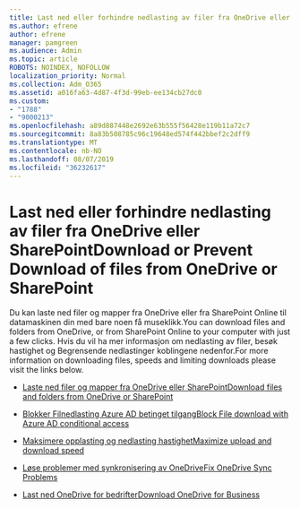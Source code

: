 ```yaml
---
title: Last ned eller forhindre nedlasting av filer fra OneDrive eller SharePoint
ms.author: efrene
author: efrene
manager: pamgreen
ms.audience: Admin
ms.topic: article
ROBOTS: NOINDEX, NOFOLLOW
localization_priority: Normal
ms.collection: Adm_O365
ms.assetid: a016fa63-4d87-4f3d-99eb-ee134cb27dc0
ms.custom:
- "1788"
- "9000213"
ms.openlocfilehash: a89d887448e2692e63b555f56428e119b11a72c7
ms.sourcegitcommit: 8a83b508785c96c19648ed574f442bbef2c2dff9
ms.translationtype: MT
ms.contentlocale: nb-NO
ms.lasthandoff: 08/07/2019
ms.locfileid: "36232617"
---
```

# <a name="download-or-prevent-download-of-files-from-onedrive-or-sharepoint"></a><span data-ttu-id="76325-102">Last ned eller forhindre nedlasting av filer fra OneDrive eller SharePoint</span><span class="sxs-lookup"><span data-stu-id="76325-102">Download or Prevent Download of files from OneDrive or SharePoint</span></span>

<span data-ttu-id="76325-103">Du kan laste ned filer og mapper fra OneDrive eller fra SharePoint Online til datamaskinen din med bare noen få museklikk.</span><span class="sxs-lookup"><span data-stu-id="76325-103">You can download files and folders from OneDrive, or from SharePoint Online to your computer with just a few clicks.</span></span> <span data-ttu-id="76325-104">Hvis du vil ha mer informasjon om nedlasting av filer, besøk hastighet og Begrensende nedlastinger koblingene nedenfor.</span><span class="sxs-lookup"><span data-stu-id="76325-104">For more information on downloading files, speeds and limiting downloads please visit the links below.</span></span>

- [<span data-ttu-id="76325-105">Laste ned filer og mapper fra OneDrive eller SharePoint</span><span class="sxs-lookup"><span data-stu-id="76325-105">Download files and folders from OneDrive or SharePoint</span></span>](https://support.office.com/article/Download-files-and-folders-from-OneDrive-or-SharePoint-5c7397b7-19c7-4893-84fe-d02e8fa5df05)
- [<span data-ttu-id="76325-106">Blokker Filnedlasting Azure AD betinget tilgang</span><span class="sxs-lookup"><span data-stu-id="76325-106">Block File download with Azure AD conditional access</span></span>](https://docs.microsoft.com/cloud-app-security/use-case-proxy-block-session-aad#create-a-block-download-policy-for-unmanaged-devices)


- [<span data-ttu-id="76325-107">Maksimere opplasting og nedlasting hastighet</span><span class="sxs-lookup"><span data-stu-id="76325-107">Maximize upload and download speed</span></span>](https://support.office.com/article/Maximize-upload-and-download-speed-8eeadfb8-501f-406d-997b-98ab6ff67f43)

- [<span data-ttu-id="76325-108">Løse problemer med synkronisering av OneDrive</span><span class="sxs-lookup"><span data-stu-id="76325-108">Fix OneDrive Sync Problems</span></span>](https://support.office.com/article/Fix-OneDrive-sync-problems-83ab0d8a-8400-45b0-8dcf-dc8aa8a6bcf8)

- [<span data-ttu-id="76325-109">Last ned OneDrive for bedrifter</span><span class="sxs-lookup"><span data-stu-id="76325-109">Download OneDrive for Business</span></span>](https://onedrive.live.com/about/download/)

